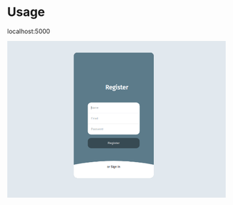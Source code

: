 # Usage
localhost:5000

![example](https://github.com/ehanhalici/studyCase/blob/master/example.gif)
